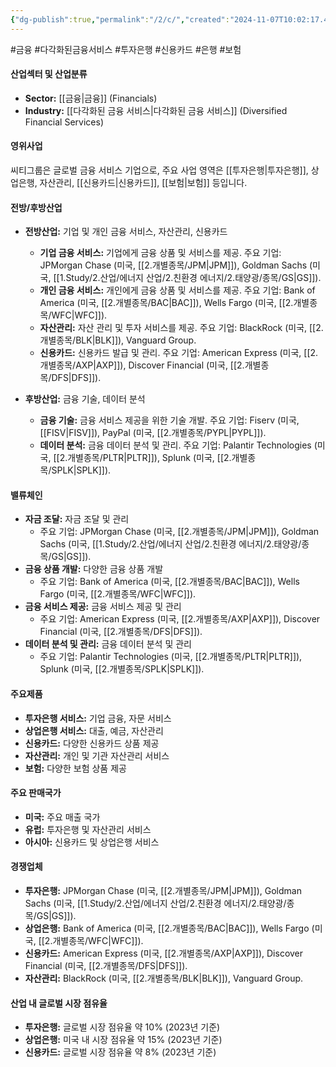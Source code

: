 ```yaml
---
{"dg-publish":true,"permalink":"/2/c/","created":"2024-11-07T10:02:17.421+09:00","updated":"2025-07-29T21:37:04.440+09:00"}
---
```


#금융 #다각화된금융서비스 #투자은행 #신용카드 #은행 #보험 

#### 산업섹터 및 산업분류

- **Sector:** [[금융\|금융]] (Financials)
- **Industry:** [[다각화된 금융 서비스\|다각화된 금융 서비스]] (Diversified Financial Services)

#### 영위사업

씨티그룹은 글로벌 금융 서비스 기업으로, 주요 사업 영역은 [[투자은행\|투자은행]], 상업은행, 자산관리, [[신용카드\|신용카드]], [[보험\|보험]] 등입니다.

#### 전방/후방산업

- **전방산업:** 기업 및 개인 금융 서비스, 자산관리, 신용카드
    
    - **기업 금융 서비스:** 기업에게 금융 상품 및 서비스를 제공. 주요 기업: JPMorgan Chase (미국, [[2.개별종목/JPM\|JPM]]), Goldman Sachs (미국, [[1.Study/2.산업/에너지 산업/2.친환경 에너지/2.태양광/종목/GS\|GS]]).
    - **개인 금융 서비스:** 개인에게 금융 상품 및 서비스를 제공. 주요 기업: Bank of America (미국, [[2.개별종목/BAC\|BAC]]), Wells Fargo (미국, [[2.개별종목/WFC\|WFC]]).
    - **자산관리:** 자산 관리 및 투자 서비스를 제공. 주요 기업: BlackRock (미국, [[2.개별종목/BLK\|BLK]]), Vanguard Group.
    - **신용카드:** 신용카드 발급 및 관리. 주요 기업: American Express (미국, [[2.개별종목/AXP\|AXP]]), Discover Financial (미국, [[2.개별종목/DFS\|DFS]]).
- **후방산업:** 금융 기술, 데이터 분석
    
    - **금융 기술:** 금융 서비스 제공을 위한 기술 개발. 주요 기업: Fiserv (미국, [[FISV\|FISV]]), PayPal (미국, [[2.개별종목/PYPL\|PYPL]]).
    - **데이터 분석:** 금융 데이터 분석 및 관리. 주요 기업: Palantir Technologies (미국, [[2.개별종목/PLTR\|PLTR]]), Splunk (미국, [[2.개별종목/SPLK\|SPLK]]).

#### 밸류체인

- **자금 조달:** 자금 조달 및 관리
    - 주요 기업: JPMorgan Chase (미국, [[2.개별종목/JPM\|JPM]]), Goldman Sachs (미국, [[1.Study/2.산업/에너지 산업/2.친환경 에너지/2.태양광/종목/GS\|GS]]).
- **금융 상품 개발:** 다양한 금융 상품 개발
    - 주요 기업: Bank of America (미국, [[2.개별종목/BAC\|BAC]]), Wells Fargo (미국, [[2.개별종목/WFC\|WFC]]).
- **금융 서비스 제공:** 금융 서비스 제공 및 관리
    - 주요 기업: American Express (미국, [[2.개별종목/AXP\|AXP]]), Discover Financial (미국, [[2.개별종목/DFS\|DFS]]).
- **데이터 분석 및 관리:** 금융 데이터 분석 및 관리
    - 주요 기업: Palantir Technologies (미국, [[2.개별종목/PLTR\|PLTR]]), Splunk (미국, [[2.개별종목/SPLK\|SPLK]]).

#### 주요제품

- **투자은행 서비스:** 기업 금융, 자문 서비스
- **상업은행 서비스:** 대출, 예금, 자산관리
- **신용카드:** 다양한 신용카드 상품 제공
- **자산관리:** 개인 및 기관 자산관리 서비스
- **보험:** 다양한 보험 상품 제공

#### 주요 판매국가

- **미국:** 주요 매출 국가
- **유럽:** 투자은행 및 자산관리 서비스
- **아시아:** 신용카드 및 상업은행 서비스

#### 경쟁업체

- **투자은행:** JPMorgan Chase (미국, [[2.개별종목/JPM\|JPM]]), Goldman Sachs (미국, [[1.Study/2.산업/에너지 산업/2.친환경 에너지/2.태양광/종목/GS\|GS]]).
- **상업은행:** Bank of America (미국, [[2.개별종목/BAC\|BAC]]), Wells Fargo (미국, [[2.개별종목/WFC\|WFC]]).
- **신용카드:** American Express (미국, [[2.개별종목/AXP\|AXP]]), Discover Financial (미국, [[2.개별종목/DFS\|DFS]]).
- **자산관리:** BlackRock (미국, [[2.개별종목/BLK\|BLK]]), Vanguard Group.

#### 산업 내 글로벌 시장 점유율

- **투자은행:** 글로벌 시장 점유율 약 10% (2023년 기준)
- **상업은행:** 미국 내 시장 점유율 약 15% (2023년 기준)
- **신용카드:** 글로벌 시장 점유율 약 8% (2023년 기준)